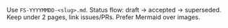 Use `FS-YYYYMMDD-<slug>.md`. Status flow: draft → accepted → superseded.
Keep under 2 pages, link issues/PRs. Prefer Mermaid over images.
